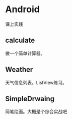 # Android
课上实践

## calculate
做一个简单计算器。

## Weather
天气信息列表。ListView练习。

## SimpleDrwaing
简笔绘画。大概是个综合实战吧
